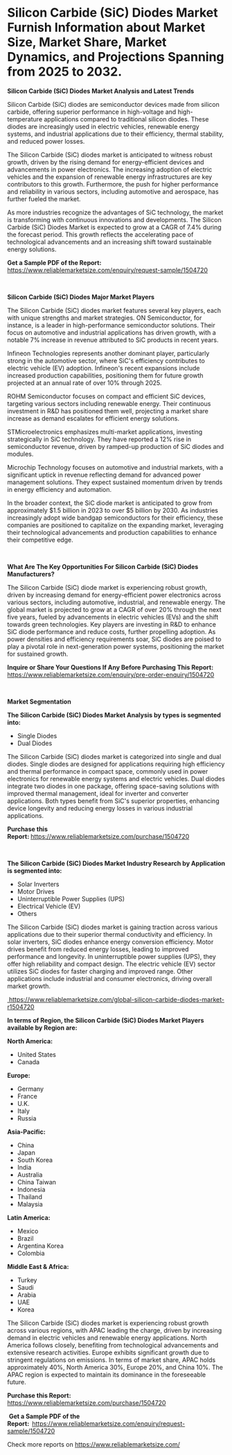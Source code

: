<p><h1>Silicon Carbide (SiC) Diodes Market Furnish Information about Market Size, Market Share, Market Dynamics, and Projections Spanning from 2025 to 2032.</h1></p><p><strong>Silicon Carbide (SiC) Diodes Market Analysis and Latest Trends</strong></p>
<p><p>Silicon Carbide (SiC) diodes are semiconductor devices made from silicon carbide, offering superior performance in high-voltage and high-temperature applications compared to traditional silicon diodes. These diodes are increasingly used in electric vehicles, renewable energy systems, and industrial applications due to their efficiency, thermal stability, and reduced power losses.</p><p>The Silicon Carbide (SiC) diodes market is anticipated to witness robust growth, driven by the rising demand for energy-efficient devices and advancements in power electronics. The increasing adoption of electric vehicles and the expansion of renewable energy infrastructures are key contributors to this growth. Furthermore, the push for higher performance and reliability in various sectors, including automotive and aerospace, has further fueled the market.</p><p>As more industries recognize the advantages of SiC technology, the market is transforming with continuous innovations and developments. The Silicon Carbide (SiC) Diodes Market is expected to grow at a CAGR of 7.4% during the forecast period. This growth reflects the accelerating pace of technological advancements and an increasing shift toward sustainable energy solutions.</p></p>
<p><strong>Get a Sample PDF of the Report:&nbsp;</strong> <a href="https://www.reliablemarketsize.com/enquiry/request-sample/1504720?utm_campaign=2803&utm_medium=2&utm_source=Github&utm_content=ia&utm_term=06042025&utm_id=silicon-carbide-sic-diodes">https://www.reliablemarketsize.com/enquiry/request-sample/1504720</a></p>
<p>&nbsp;</p>
<p><strong>Silicon Carbide (SiC) Diodes Major Market Players</strong></p>
<p><p>The Silicon Carbide (SiC) diodes market features several key players, each with unique strengths and market strategies. ON Semiconductor, for instance, is a leader in high-performance semiconductor solutions. Their focus on automotive and industrial applications has driven growth, with a notable 7% increase in revenue attributed to SiC products in recent years. </p><p>Infineon Technologies represents another dominant player, particularly strong in the automotive sector, where SiC's efficiency contributes to electric vehicle (EV) adoption. Infineon's recent expansions include increased production capabilities, positioning them for future growth projected at an annual rate of over 10% through 2025.</p><p>ROHM Semiconductor focuses on compact and efficient SiC devices, targeting various sectors including renewable energy. Their continuous investment in R&D has positioned them well, projecting a market share increase as demand escalates for efficient energy solutions.</p><p>STMicroelectronics emphasizes multi-market applications, investing strategically in SiC technology. They have reported a 12% rise in semiconductor revenue, driven by ramped-up production of SiC diodes and modules.</p><p>Microchip Technology focuses on automotive and industrial markets, with a significant uptick in revenue reflecting demand for advanced power management solutions. They expect sustained momentum driven by trends in energy efficiency and automation.</p><p>In the broader context, the SiC diode market is anticipated to grow from approximately $1.5 billion in 2023 to over $5 billion by 2030. As industries increasingly adopt wide bandgap semiconductors for their efficiency, these companies are positioned to capitalize on the expanding market, leveraging their technological advancements and production capabilities to enhance their competitive edge.</p></p>
<p>&nbsp;</p>
<p><strong>What Are The Key Opportunities For Silicon Carbide (SiC) Diodes Manufacturers?</strong></p>
<p><p>The Silicon Carbide (SiC) diode market is experiencing robust growth, driven by increasing demand for energy-efficient power electronics across various sectors, including automotive, industrial, and renewable energy. The global market is projected to grow at a CAGR of over 20% through the next five years, fueled by advancements in electric vehicles (EVs) and the shift towards green technologies. Key players are investing in R&D to enhance SiC diode performance and reduce costs, further propelling adoption. As power densities and efficiency requirements soar, SiC diodes are poised to play a pivotal role in next-generation power systems, positioning the market for sustained growth.</p></p>
<p><strong>Inquire or Share Your Questions If Any Before Purchasing This Report:</strong> <a href="https://www.reliablemarketsize.com/enquiry/pre-order-enquiry/1504720?utm_campaign=2803&utm_medium=2&utm_source=Github&utm_content=ia&utm_term=06042025&utm_id=silicon-carbide-sic-diodes">https://www.reliablemarketsize.com/enquiry/pre-order-enquiry/1504720</a></p>
<p>&nbsp;</p>
<p><strong>Market Segmentation</strong></p>
<p><strong>The Silicon Carbide (SiC) Diodes Market Analysis by types is segmented into:</strong></p>
<p><ul><li>Single Diodes</li><li>Dual Diodes</li></ul></p>
<p><p>The Silicon Carbide (SiC) diodes market is categorized into single and dual diodes. Single diodes are designed for applications requiring high efficiency and thermal performance in compact space, commonly used in power electronics for renewable energy systems and electric vehicles. Dual diodes integrate two diodes in one package, offering space-saving solutions with improved thermal management, ideal for inverter and converter applications. Both types benefit from SiC's superior properties, enhancing device longevity and reducing energy losses in various industrial applications.</p></p>
<p><strong>Purchase this Report:&nbsp;</strong><a href="https://www.reliablemarketsize.com/purchase/1504720?utm_campaign=2803&utm_medium=2&utm_source=Github&utm_content=ia&utm_term=06042025&utm_id=silicon-carbide-sic-diodes">https://www.reliablemarketsize.com/purchase/1504720</a></p>
<p>&nbsp;</p>
<p><strong>The Silicon Carbide (SiC) Diodes Market Industry Research by Application is segmented into:</strong></p>
<p><ul><li>Solar Inverters</li><li>Motor Drives</li><li>Uninterruptible Power Supplies (UPS)</li><li>Electrical Vehicle (EV)</li><li>Others</li></ul></p>
<p><p>The Silicon Carbide (SiC) diodes market is gaining traction across various applications due to their superior thermal conductivity and efficiency. In solar inverters, SiC diodes enhance energy conversion efficiency. Motor drives benefit from reduced energy losses, leading to improved performance and longevity. In uninterruptible power supplies (UPS), they offer high reliability and compact design. The electric vehicle (EV) sector utilizes SiC diodes for faster charging and improved range. Other applications include industrial and consumer electronics, driving overall market growth.</p></p>
<p><a href="https://www.reliablemarketsize.com/global-silicon-carbide-diodes-market-r1504720?utm_campaign=2803&utm_medium=2&utm_source=Github&utm_content=ia&utm_term=06042025&utm_id=silicon-carbide-sic-diodes">&nbsp;https://www.reliablemarketsize.com/global-silicon-carbide-diodes-market-r1504720</a></p>
<p><strong>In terms of Region, the Silicon Carbide (SiC) Diodes Market Players available by Region are:</strong></p>
<p>
    <p> <strong> North America: </strong>
        <ul>
            <li>United States</li>
            <li>Canada</li>
        </ul>
        </p> 
    <p> <strong> Europe: </strong>
        <ul>
            <li>Germany</li>
            <li>France</li>
            <li>U.K.</li>
            <li>Italy</li>
            <li>Russia</li>
        </ul>
        </p> 
    <p> <strong> Asia-Pacific: </strong>
        <ul>
            <li>China</li>
            <li>Japan</li>
            <li>South Korea</li>
            <li>India</li>
            <li>Australia</li>
            <li>China Taiwan</li>
            <li>Indonesia</li>
            <li>Thailand</li>
            <li>Malaysia</li>
        </ul>
        </p> 
    <p> <strong> Latin America: </strong>
        <ul>
            <li>Mexico</li>
            <li>Brazil</li>
            <li>Argentina Korea</li>
            <li>Colombia</li>
        </ul>
        </p> 
    <p> <strong> Middle East & Africa: </strong>
        <ul>
            <li>Turkey</li>
            <li>Saudi</li>
            <li>Arabia</li>
            <li>UAE</li>
            <li>Korea</li>
        </ul>
    </p>
    </p>
<p><p>The Silicon Carbide (SiC) diodes market is experiencing robust growth across various regions, with APAC leading the charge, driven by increasing demand in electric vehicles and renewable energy applications. North America follows closely, benefiting from technological advancements and extensive research activities. Europe exhibits significant growth due to stringent regulations on emissions. In terms of market share, APAC holds approximately 40%, North America 30%, Europe 20%, and China 10%. The APAC region is expected to maintain its dominance in the foreseeable future.</p></p>
<p><strong>Purchase this Report: </strong><a href="https://www.reliablemarketsize.com/purchase/1504720?utm_campaign=2803&utm_medium=2&utm_source=Github&utm_content=ia&utm_term=06042025&utm_id=silicon-carbide-sic-diodes">https://www.reliablemarketsize.com/purchase/1504720</a></p>
<p>&nbsp;<strong>Get a Sample PDF of the Report:&nbsp;&nbsp;</strong><a href="https://www.reliablemarketsize.com/enquiry/request-sample/1504720?utm_campaign=2803&utm_medium=2&utm_source=Github&utm_content=ia&utm_term=06042025&utm_id=silicon-carbide-sic-diodes">https://www.reliablemarketsize.com/enquiry/request-sample/1504720</a></p>
<p><strong></strong></p>
<p>Check more reports on <a href="https://www.reliablemarketsize.com/?utm_campaign=2803&utm_medium=2&utm_source=Github&utm_content=ia&utm_term=06042025&utm_id=silicon-carbide-sic-diodes">https://www.reliablemarketsize.com/</a></p>
